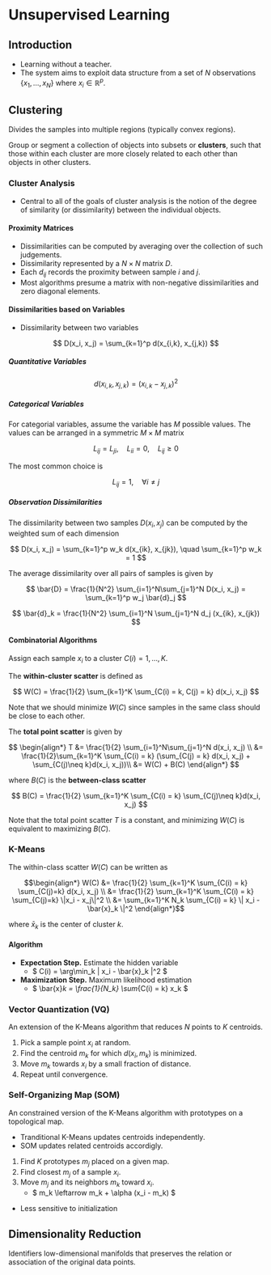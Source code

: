 # Unsupervised Learning

## Introduction

- Learning without a teacher.
- The system aims to exploit data structure from a set of $N$ observations $\{ x_1,\dots,x_N \}$ where $x_i \in \mathbb{R}^p$.

## Clustering

Divides the samples into multiple regions (typically convex regions).

Group or segment a collection of objects into subsets or **clusters**, such that those within each cluster are more closely related to each other than objects in other clusters.

### Cluster Analysis

- Central to all of the goals of cluster analysis is the notion of the degree of similarity (or dissimilarity) between the individual objects.

#### Proximity Matrices

- Dissimilarities can be computed by averaging over the collection of such judgements.
- Dissimilarity represented by a $N \times N$ matrix $D$.
- Each $d_{ij}$ records the proximity between sample $i$ and $j$.
- Most algorithms presume a matrix with non-negative dissimilarities and zero diagonal elements.

#### Dissimilarities based on Variables

- Dissimilarity between two variables

$$ D(x_i, x_j) = \sum_{k=1}^p d(x_{i,k}, x_{j,k}) $$

##### Quantitative Variables

$$ d(x_{i,k}, x_{j,k}) = (x_{i,k} - x_{j,k})^2 $$

##### Categorical Variables

For categorial variables, assume the variable has $M$ possible values. The values can be arranged in a symmetric $M \times M$ matrix

$$ L_{ij} = L_{ji}, \quad L_{ii} = 0, \quad L_{ij} \ge 0 $$

The most common choice is

$$ L_{ij} = 1, \quad \forall i \neq j $$

##### Observation Dissimilarities

The dissimilarity between two samples $D(x_i, x_j)$ can be computed by the weighted sum of each dimension

$$ D(x_i, x_j) = \sum_{k=1}^p w_k d(x_{ik}, x_{jk}), \quad \sum_{k=1}^p w_k = 1 $$

The average dissimilarity over all pairs of samples is given by

$$ \bar{D} = \frac{1}{N^2} \sum_{i=1}^N\sum_{j=1}^N D(x_i, x_j) = \sum_{k=1}^p w_j \bar{d}_j $$

$$ \bar{d}_k = \frac{1}{N^2} \sum_{i=1}^N \sum_{j=1}^N d_j (x_{ik}, x_{jk}) $$

#### Combinatorial Algorithms

Assign each sample $x_i$ to a cluster $C(i) = 1,\dots, K$.

The **within-cluster scatter** is defined as

$$ W(C) = \frac{1}{2} \sum_{k=1}^K \sum_{C(i) = k, C(j) = k} d(x_i, x_j) $$

Note that we should minimize $W(C)$ since samples in the same class should be close to each other.

The **total point scatter** is given by

$$ \begin{align*}
    T &= \frac{1}{2} \sum_{i=1}^N\sum_{j=1}^N d(x_i, x_j) \\
    &= \frac{1}{2}\sum_{k=1}^K \sum_{C(i) = k} (\sum_{C(j) = k} d(x_i, x_j) + \sum_{C(j)\neq k}d(x_i, x_j))\\
    &= W(C) + B(C)
\end{align*} $$

where $B(C)$ is the **between-class scatter**

$$ B(C) = \frac{1}{2} \sum_{k=1}^K \sum_{C(i) = k} \sum_{C(j)\neq k}d(x_i, x_j) $$

Note that the total point scatter $T$ is a constant, and minimizing $W(C)$ is equivalent to maximizing $B(C)$.

### K-Means

The within-class scatter $W(C)$ can be written as

$$\begin{align*}
    W(C) &= \frac{1}{2} \sum_{k=1}^K \sum_{C(i) = k} \sum_{C(j)=k} d(x_i, x_j) \\
    &= \frac{1}{2} \sum_{k=1}^K \sum_{C(i) = k} \sum_{C(j)=k} \|x_i - x_j\|^2 \\
    &= \sum_{k=1}^K N_k \sum_{C(i) = k} \| x_i - \bar{x}_k \|^2
\end{align*}$$

where $\bar{x}_k$ is the center of cluster $k$.

#### Algorithm

- **Expectation Step.** Estimate the hidden variable
  - $ C(i) = \arg\min_k \| x_i - \bar{x}_k \|^2 $
- **Maximization Step.** Maximum likelihood estimation
  - $ \bar{x}_k = \frac{1}{N_k} \sum_{C(i) = k} x_k $

### Vector Quantization (VQ)

An extension of the K-Means algorithm that reduces $N$ points to $K$ centroids.

1. Pick a sample point $x_i$ at random.
2. Find the centroid $m_k$ for which $d(x_i, m_k)$ is minimized.
3. Move $m_k$ towards $x_i$ by a small fraction of distance.
4. Repeat until convergence.

### Self-Organizing Map (SOM)

An constrained version of the K-Means algorithm with prototypes on a topological map.

- Tranditional K-Means updates centroids independently.
- SOM updates related centroids accordigly.

1. Find $K$ prototypes $m_j$ placed on a given map.
2. Find closest $m_j$ of a sample $x_i$.
3. Move $m_j$ and its neighbors $m_k$ toward $x_i$.
   - $ m_k \leftarrow m_k + \alpha (x_i - m_k) $

- Less sensitive to initialization

## Dimensionality Reduction

Identifiers low-dimensional manifolds that preserves the relation or association of the original data points.
